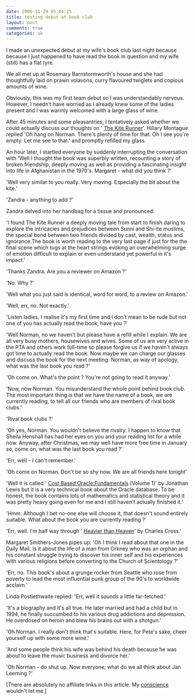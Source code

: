 ```yaml
---
date: 2006-11-29 05:04:25
title: testing debut at book club
layout: post
comments: true
categories: uk
---
```

I made an unexpected debut at my wife's book club last night because
because I just happened to have read the book in question and my wife
(still) has a flat tyre.

We all met up at Rosemary Barnstormworth's house and she had
thoughtfully laid on prawn volavons, curry flavoured twiglets and
copious amounts of wine.

Obviously, this was my first team debut so I was understandably nervous.
However, I needn't have worried as I already knew some of the ladies
present and I was warmly welcomed with a large glass of wine.

After 45 minutes and some pleasantries, I tentatively asked whether we
could actually discuss our thoughts on '
[The Kite Runner](http://www.amazon.co.uk/Kite-Runner-Khaled-Hosseini/dp/0747566534/sr=1-1/qid=1164747783/ref=sr_1_1/203-2869917-8143900?ie=UTF8&s=books)'.
Hiliary Montague replied 'Oh hang on Norman. There's plenty of time for
that. Oh I see you're empty. Let me see to that.' and promptly refilled
my glass.

An hour later, I startled everyone by suddenly interrupting the
conversation with 'Well I thought the book was superbly written,
recounting a story of broken friendship, deeply moving as well as
providing a fascinating insight into life in Afghanistan in the 1970's.
Margaret - what did you think ?'

'Well very similar to you really. Very moving. Especially the bit about
the kite.'

'Zandra - anything to add ?'

Zandra delved into her handbag for a tissue and pronounced:

'I found The Kite Runner a deeply moving tale from start to finish
daring to explore the intricacies and prejudices between Sunni and
Shi-ite muslims, the special bond between two friends divided by cast,
wealth, status and ignorance.The book is worth reading to the very last
page if just for the the final scene which tugs at the heart strings
evoking an overwhelming surge of emotion difficult to explain or even
understand yet powerful in it's impact.'

'Thanks Zandra. Are you a reviewer on Amazon ?'

'No. Why ?'

'Well what you just said is identical, word for word, to a review on
Amazon.'

'Well, err, no. Not exactly.'

'Listen ladies. I realise it's my first time and I don't mean to be rude
but not one of you has actually read the book, have you ?'

'Well Norman, no we haven't but please have a refill while I explain. We
are all very busy mothers, housewives and wives. Some of us are very
active in the PTA and others work full-time so please forgive us if we
haven't always got time to actually read the book. Now maybe we can
charge our glasses and discuss the book for the next meeting. Norman, as
way of apology, what was the last book you read ?'

'Oh come on. What's the point ? You're not going to read it anyway.'

'Now, now Norman. You misunderstand the whole point behind book club.
The most important thing is that we have the name of a book, we are
currently reading, to tell all our friends who are members of rival book
clubs.'

'Rival book clubs ?'

'Oh yes, Norman. You wouldn't believe the rivalry. I happen to know that
Sheila Henshall has had her eyes on you and your reading list for a
while now. Anyway, after Christmas, we may well have more free time in
January so, come on, what was the last book you read ?'

'Err, well - I can't remember.'

'Oh come on Norman. Don't be so shy now. We are all friends here
tonight'

'Well it is called '
[Cost Based Oracle:Fundamentals](http://www.amazon.co.uk/Cost-Based-Oracle-Fundamentals-v/dp/1590596366/sr=1-1/qid=1164751165/ref=sr_1_1/203-2869917-8143900?ie=UTF8&s=books)
(Volume 1)' by Jonathan Lewis but it is a very technical book about the
Oracle database. To be honest, the book contains lots of mathematics and
statistical theory and it was pretty heavy going even for me and I still
haven't actually finished it.'

'Hmm. Although I bet no-one else will choose it, that doesn't sound
entirely suitable. What about the book you are currently reading ?'

'Err, well. I'm half way through '
[Heavier than Heaven](http://www.amazon.co.uk/Heavier-Than-Heaven-Biography-Cobain/dp/0340739398/sr=1-1/qid=1164750166/ref=sr_1_1/203-2869917-8143900?ie=UTF8&s=books)'
by Charles Cross.'

Margaret Smithers-Jones pipes up: 'Oh I think I read about that one in
the Daily Mail. Is it about the life of a man from Orkney who was an
orphan and his constant struggle trying to discover his inner self and
his experiences with various religions before converting to the Church
of Scientology ?'

'Err, no. This book's about a grunge rocker from Seattle who rose from
poverty to lead the most influential punk group of the 90's to worldwide
acclaim.'

Linda Postlethwaite replied: 'Err, well it sounds a little far-fetched.'

'It's a biography and it's all true. He later married and had a child
but in 1994, he finally succumbed to his various drug addictions and
depression. He overdosed on heroin and blew his brains out with a
shotgun.'

'Oh Norman. I really don't think that's suitable. Here, for Pete's sake,
cheer yourself up with some more wine.'

'And some people think his wife was behind his death because he was
about to leave the music business and divorce her.'

'Oh Norman - do shut up. Now everyone; what do we all think about Jan
Leeming ?'

[There are absolutely no affiliate links in this article. My
[conscience](http://www.nbrightside.com/blog/2005/12/22/confession-time/)
wouldn't let me.]
